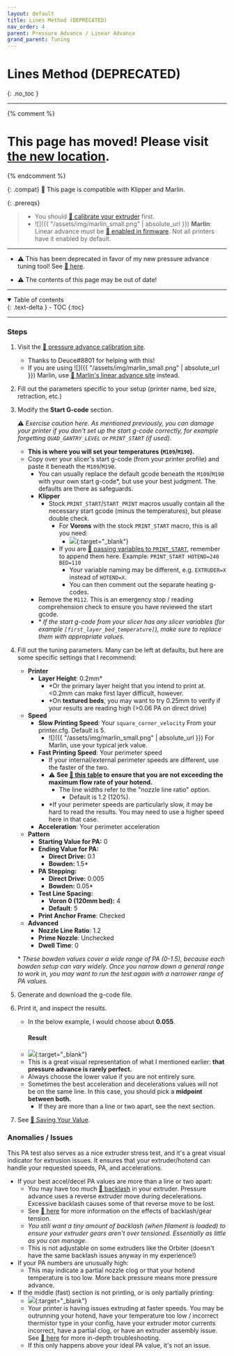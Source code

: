 ```yaml
---
layout: default
title: Lines Method (DEPRECATED)
nav_order: 4
parent: Pressure Advance / Linear Advance
grand_parent: Tuning
---
```


# Lines Method (DEPRECATED)

{: .no_toc }

---

{% comment %}

# This page has moved! Please visit [the new location](https://ellis3dp.com/Print-Tuning-Guide/articles/pressure_linear_advance/lines_method_deprecated.html).

{% endcomment %}

{: .compat}
:dizzy: This page is compatible with Klipper and Marlin.

{: .prereqs}
> - You should [:page_facing_up: calibrate your extruder](https://docs.vorondesign.com/build/startup/#extruder-calibration-e-steps) first.
> - ![]({{ "/assets/img/marlin_small.png" | absolute_url }}) **Marlin**: Linear advance must be [:page_facing_up: enabled in firmware](https://marlinfw.org/docs/configuration/configuration.html#linear-advance). Not all printers have it enabled by default. 

---

- :warning: This has been deprecated in favor of my new pressure advance tuning tool! See [:page_facing_up: here](./pattern_method.md).

- :warning: The contents of this page may be out of date!

---

<details open markdown="block">
  <summary>
    Table of contents
  </summary>
  {: .text-delta }
- TOC
{:toc}
</details>

---

### Steps

1. Visit the [:page_facing_up: pressure advance calibration site](https://ellis3dp.com/Pressure_Linear_Advance_Tool/lines_method_deprecated/).

   - Thanks to Deuce#8801 for helping with this!
   - If you are using ![]({{ "/assets/img/marlin_small.png" | absolute_url }}) Marlin, use [:page_facing_up: Marlin's linear advance site](https://marlinfw.org/tools/lin_advance/k-factor.html) instead.

2. Fill out the parameters specific to your setup (printer name, bed size, retraction, etc.)

3. Modify the **Start G-code** section.

   :warning: _Exercise caution here. As mentioned previously, you can damage your printer if you don't set up the start g-code correctly, for example forgetting `QUAD_GANTRY_LEVEL` or `PRINT_START` (if used)._

   - **This is where you will set your temperatures (`M109`/`M190`).**
   - Copy over your slicer's start g-code (from your printer profile) and paste it beneath the `M109`/`M190`.
     - You can usually replace the default gcode beneath the `M109`/`M190` with your own start g-code\*, but use your best judgment. The defaults are there as safeguards.
     - **Klipper**
       - Stock `PRINT_START`/`START_PRINT` macros usually contain all the necessary start gcode (minus the temperatures), but please double check.
         - For **Vorons** with the stock `PRINT_START` macro, this is all you need:
           - [![](./images/lines_method_deprecated/pa_start_gcode.png)](./images/lines_method_deprecated/pa_start_gcode.png){:target="_blank"}
         - If you are [:page_facing_up: passing variables to `PRINT_START`](../passing_slicer_variables.md), remember to append them here. Example: `PRINT_START HOTEND=240 BED=110`
           - Your variable naming may be different, e.g. `EXTRUDER=X` instead of `HOTEND=X`.
           - You can then comment out the separate heating g-codes.
     - Remove the `M112`. This is an emergency stop / reading comprehension check to ensure you have reviewed the start gcode.
     - \* _If the start g-code from your slicer has any slicer variables (for example `[first_layer_bed_temperature]`), make sure to replace them with appropriate values._

4. Fill out the tuning parameters. Many can be left at defaults, but here are some specific settings that I recommend:

   - **Printer**
     - **Layer Height**: 0.2mm\*
       - \*Or the primary layer height that you intend to print at. <0.2mm can make first layer difficult, however.
       - \*On **textured beds**, you may want to try 0.25mm to verify if your results are reading high (>0.06 PA on direct drive)
   - **Speed**
     - **Slow Printing Speed**: Your `square_corner_velocity` From your printer.cfg. Default is 5.
       - ![]({{ "/assets/img/marlin_small.png" | absolute_url }}) For Marlin, use your typical jerk value.
     - **Fast Printing Speed**: Your perimeter speed
       - If your internal/external perimeter speeds are different, use the faster of the two.
       - :warning: **See [:page_facing_up: this table](https://docs.google.com/spreadsheets/d/1Ns3c4Yidn4unrxx7mJRS2iVHYgxszeJGdHS8gNP_Tz4/edit?usp=sharing) to ensure that you are not exceeding the maximum flow rate of your hotend.**
         - The line widths refer to the "nozzle line ratio" option.
           - Default is 1.2 (120%).
       - \*If your perimeter speeds are particularly slow, it may be hard to read the results. You may need to use a higher speed here in that case.
     - **Acceleration**: Your perimeter acceleration
   - **Pattern**
     - **Starting Value for PA:** 0
     - **Ending Value for PA:**
       - **Direct Drive:** 0.1
       - **Bowden:** 1.5\*
     - **PA Stepping:**
       - **Direct Drive:** 0.005
       - **Bowden:** 0.05\*
     - **Test Line Spacing:**
       - **Voron 0 (120mm bed):** 4
       - **Default**: 5
     - **Print Anchor Frame**: Checked
   - **Advanced**
     - **Nozzle Line Ratio**: 1.2
     - **Prime Nozzle**: Unchecked
     - **Dwell Time**: 0

   \* _These bowden values cover a wide range of PA (0-1.5), because each bowden setup can vary widely. Once you narrow down a general range to work in, you may want to run the test again with a narrower range of PA values._

5. Generate and download the g-code file.

6. Print it, and inspect the results.

   - In the below example, I would choose about **0.055**.
     #### Result
   - [![](./images/lines_method_deprecated/KFactor-Print.jpg)](./images/lines_method_deprecated/KFactor-Print.jpg){:target="_blank"}
   - This is a great visual representation of what I mentioned earlier: **that pressure advance is rarely perfect.**
   - Always choose the lower value if you are not entirely sure.
   - Sometimes the best acceleration and decelerations values will not be on the same line. In this case, you should pick a **midpoint between both.**
     - If they are more than a line or two apart, see the next section.

7. See [:page_facing_up: Saving Your Value](./saving.md).

### Anomalies / Issues

This PA test also serves as a nice extruder stress test, and it's a great visual indicator for extrusion issues. It ensures that your extruder/hotend can handle your requested speeds, PA, and accelerations.

- If your best accel/decel PA values are more than a line or two apart:
  - You may have too much [:page_facing_up: backlash](https://gfycat.com/mealycautiouscoqui) in your extruder. Pressure advance uses a reverse extruder move during decelerations. Excessive backlash causes some of that reverse move to be lost.
  - See [:page_facing_up: here](../troubleshooting/extrusion_patterns.md) for more information on the effects of backlash/gear tension.
  - _You still want a tiny amount of backlash (when filament is loaded) to ensure your extruder gears aren't over tensioned. Essentially as little as you can manage._
  - This is not adjustable on some extruders like the Orbiter (doesn't have the same backlash issues anyway in my experience!)
- If your PA numbers are unusually high:
  - This may indicate a partial nozzle clog or that your hotend temperature is too low. More back pressure means more pressure advance.
- If the middle (fast) section is not printing, or is only partially printing:
  - [![](./images/lines_method_deprecated/pa_lines_skipping.png)](./images/lines_method_deprecated/pa_lines_skipping.png){:target="_blank"}
  - Your printer is having issues extruding at faster speeds. You may be outrunning your hotend, have your temperature too low / incorrect thermistor type in your config, have your extruder motor currents incorrect, have a partial clog, or have an extruder assembly issue. See [:page_facing_up: here](../troubleshooting/extruder_skipping.md) for more in-depth troubleshooting.
  - If this only happens above your ideal PA value, it's not an issue.
